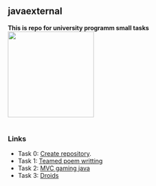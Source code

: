 ## javaexternal
**This is repo for university programm small tasks**<br>
<img width = "200" height = "200" src = "https://avatars1.githubusercontent.com/u/40790300?s=460&v=4">
<br><br>
### Links
* Task 0: [Create repository](https://github.com/Menacing15/JavaExternal).
* Task 1: [Teamed poem writting](https://github.com/Menacing15/JavaExternal02)
* Task 2: [MVC gaming java](https://github.com/Menacing15/mvcjavagame/tree/master/src/ua/javaexternal/alexander/game)
* Task 3: [Droids](https://github.com/Menacing15/javaexternal/tree/master/src/ua/javaextern/aleksandr/droids)
